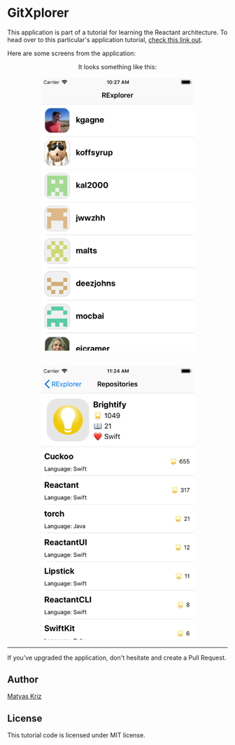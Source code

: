 [author]: https://github.com/MatyasKriz

# GitXplorer
This application is part of a tutorial for learning the Reactant architecture. To head over to this particular's application tutorial, [check this link out](https://docs.reactant.tech/tutorials/GitXplorer/explorer.html).

Here are some screens from the application:
<p align="center">
    It looks something like this:<br><br>
    <img src="Users.png" alt="Users" width="350" />
    <br><br><br>
    <img src="Repositories.png" alt="Repositories" width="350" />
</p>

---

If you've upgraded the application, don't hesitate and create a Pull Request.

## Author
[Matyas Kriz][author]

## License
This tutorial code is licensed under MIT license.

